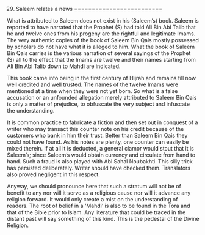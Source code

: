 29. Saleem relates a news
=========================

What is attributed to Saleem does not exist in his (Saleem’s) book.
Saleem is reported to have narrated that the Prophet (S) had told Ali
Bin Abi Talib that he and twelve ones from his progeny are the rightful
and legitimate Imams. The very authentic copies of the book of Saleem
Bin Qais mostly possessed by scholars do not have what it is alleged to
him. What the book of Saleem Bin Qais carries is the various narration
of several sayings of the Prophet (S) all to the effect that the Imams
are twelve and their names starting from Ali Bin Abi Talib down to Mahdi
are indicated.

This book came into being in the first century of Hijrah and remains
till now well credited and well trusted. The names of the twelve Imams
were mentioned at a time when they were not yet born. So what is a false
accusation or an unfounded allegation merely attributed to Saleem Bin
Qais is only a matter of prejudice, to obfuscate the very subject and
infuscate the understanding.

It is common practice to fabricate a fiction and then set out in
conquest of a writer who may transact this counter note on his credit
because of the customers who bank in him their trust. Better than Saleem
Bin Qais they could not have found. As his notes are plenty, one counter
can easily be mixed therein. If at all it is deducted, a general clamor
would stout that it is Saleem’s; since Saleem’s would obtain currency
and circulate from hand to hand. Such a fraud is also played with Abi
Sahal Noubakhti. This silly trick has persisted deliberately. Writer
should have checked them. Translators also proved negligent in this
respect.

Anyway, we should pronounce here that such a stratum will not be of
benefit to any nor will it serve as a religious cause nor will it
advance any religion forward. It would only create a mist on the
understanding of readers. The root of belief in a ‘Mahdi’ is also to be
found in the Tora and that of the Bible prior to Islam. Any literature
that could be traced in the distant past will say something of this
kind. This is the pedestal of the Divine Religion.


